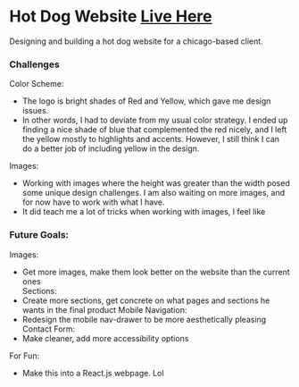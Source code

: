# Hot Dog Website  [Live Here](https://teddys-red-hots.surge.sh)  
Designing and building a hot dog website for a chicago-based client.

### Challenges
Color Scheme:  
- The logo is bright shades of Red and Yellow, which gave me design issues.  
- In other words, I had to deviate from my usual color strategy. I ended up finding a nice shade of blue that complemented the red nicely, and I left the yellow mostly to highlights and accents. However, I still think I can do a better job of including yellow in the design.  
  
Images:  
- Working with images where the height was greater than the width posed some unique design challenges. I am also waiting on more images, and for now have to work with what I have.  
- It did teach me a lot of tricks when working with images, I feel like

### Future Goals:
Images:
- Get more images, make them look better on the website than the current ones  
Sections:  
- Create more sections, get concrete on what pages and sections he wants in the final product
Mobile Navigation:  
- Redesign the mobile nav-drawer to be more aesthetically pleasing
Contact Form:  
- Make cleaner, add more accessibility options

For Fun:  
- Make this into a React.js webpage. Lol  
